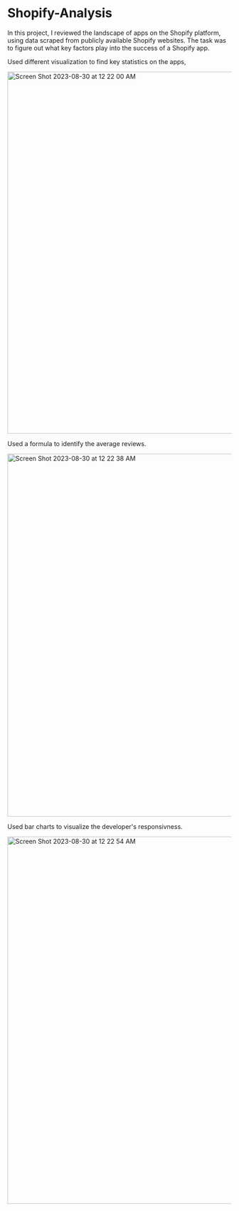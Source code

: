 # Shopify-Analysis
In this project, I reviewed the landscape of apps on the Shopify platform, using data scraped from publicly available Shopify websites. The task was to figure out what key factors play into the success of a Shopify app.

Used different visualization to find key statistics on the apps,

<img width="814" alt="Screen Shot 2023-08-30 at 12 22 00 AM" src="https://github.com/jaycebrayboy/Shopify-Analysis/assets/141188945/3c6826c9-2f7c-40c9-b7d9-60d4960b66ef">

Used a formula to identify the average reviews.

<img width="816" alt="Screen Shot 2023-08-30 at 12 22 38 AM" src="https://github.com/jaycebrayboy/Shopify-Analysis/assets/141188945/fa0dd5f1-a091-4e0d-a30b-f88a88a64837">

Used bar charts to visualize the developer's responsivness. 

<img width="826" alt="Screen Shot 2023-08-30 at 12 22 54 AM" src="https://github.com/jaycebrayboy/Shopify-Analysis/assets/141188945/0717004e-5d72-4e9c-b19b-be488fc2b52d">
